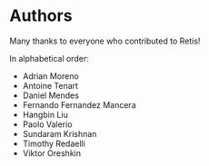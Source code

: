 # Authors

Many thanks to everyone who contributed to Retis!

In alphabetical order:
- Adrian Moreno
- Antoine Tenart
- Daniel Mendes
- Fernando Fernandez Mancera
- Hangbin Liu
- Paolo Valerio
- Sundaram Krishnan
- Timothy Redaelli
- Viktor Oreshkin
